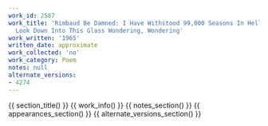 ```yaml
---
work_id: 2587
work_title: 'Rimbaud Be Damned: I Have Withstood 99,000 Seasons In Hell And I Still
  Look Down Into This Glass Wondering, Wondering'
work_written: '1965'
written_date: approximate
work_collected: 'no'
work_category: Poem
notes: null
alternate_versions:
- 4274
---
```


{{ section_title() }}
{{ work_info() }}
{{ notes_section() }}
{{ appearances_section() }}
{{ alternate_versions_section() }}